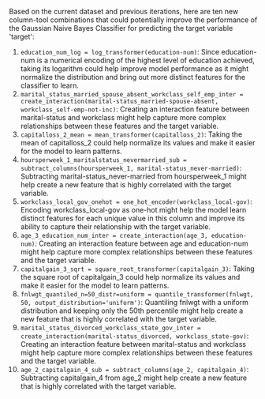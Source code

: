  Based on the current dataset and previous iterations, here are ten new column-tool combinations that could potentially improve the performance of the Gaussian Naive Bayes Classifier for predicting the target variable 'target':

1. `education_num_log = log_transformer(education-num)`: Since education-num is a numerical encoding of the highest level of education achieved, taking its logarithm could help improve model performance as it might normalize the distribution and bring out more distinct features for the classifier to learn.
2. `marital_status_married_spouse_absent_workclass_self_emp_inter = create_interaction(marital-status_married-spouse-absent, workclass_self-emp-not-inc)`: Creating an interaction feature between marital-status and workclass might help capture more complex relationships between these features and the target variable.
3. `capitalloss_2_mean = mean_transformer(capitalloss_2)`: Taking the mean of capitalloss_2 could help normalize its values and make it easier for the model to learn patterns.
4. `hoursperweek_1_maritalstatus_nevermarried_sub = subtract_columns(hoursperweek_1, marital-status_never-married)`: Subtracting marital-status_never-married from hoursperweek_1 might help create a new feature that is highly correlated with the target variable.
5. `workclass_local_gov_onehot = one_hot_encoder(workclass_local-gov)`: Encoding workclass_local-gov as one-hot might help the model learn distinct features for each unique value in this column and improve its ability to capture their relationship with the target variable.
6. `age_3_education_num_inter = create_interaction(age_3, education-num)`: Creating an interaction feature between age and education-num might help capture more complex relationships between these features and the target variable.
7. `capitalgain_3_sqrt = square_root_transformer(capitalgain_3)`: Taking the square root of capitalgain_3 could help normalize its values and make it easier for the model to learn patterns.
8. `fnlwgt_quantiled_n=50_distr=uniform = quantile_transformer(fnlwgt, 50, output_distribution='uniform')`: Quantiling fnlwgt with a uniform distribution and keeping only the 50th percentile might help create a new feature that is highly correlated with the target variable.
9. `marital_status_divorced_workclass_state_gov_inter = create_interaction(marital-status_divorced, workclass_state-gov)`: Creating an interaction feature between marital-status and workclass might help capture more complex relationships between these features and the target variable.
10. `age_2_capitalgain_4_sub = subtract_columns(age_2, capitalgain_4)`: Subtracting capitalgain_4 from age_2 might help create a new feature that is highly correlated with the target variable.